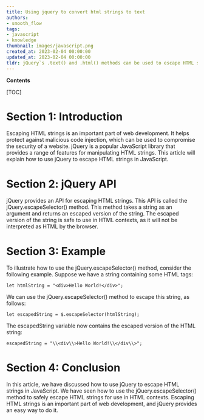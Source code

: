 ```yaml
---
title: Using jquery to convert html strings to text
authors:
- smooth_flow
tags:
- javascript
- knowledge
thumbnail: images/javascript.png
created_at: 2023-02-04 00:00:00
updated_at: 2023-02-04 00:00:00
tldr: jQuery`s .text() and .html() methods can be used to escape HTML strings in Javascript.
---
```


**Contents**

[TOC]

# Section 1: Introduction

Escaping HTML strings is an important part of web development. It helps protect against malicious code injection, which can be used to compromise the security of a website. jQuery is a popular JavaScript library that provides a range of features for manipulating HTML strings. This article will explain how to use jQuery to escape HTML strings in JavaScript.

# Section 2: jQuery API

jQuery provides an API for escaping HTML strings. This API is called the jQuery.escapeSelector() method. This method takes a string as an argument and returns an escaped version of the string. The escaped version of the string is safe to use in HTML contexts, as it will not be interpreted as HTML by the browser.

# Section 3: Example

To illustrate how to use the jQuery.escapeSelector() method, consider the following example. Suppose we have a string containing some HTML tags:

```
let htmlString = "<div>Hello World!</div>";
```

We can use the jQuery.escapeSelector() method to escape this string, as follows:

```
let escapedString = $.escapeSelector(htmlString);
```

The escapedString variable now contains the escaped version of the HTML string:

```
escapedString = "\\<div\\>Hello World!\\</div\\>";
```

# Section 4: Conclusion

In this article, we have discussed how to use jQuery to escape HTML strings in JavaScript. We have seen how to use the jQuery.escapeSelector() method to safely escape HTML strings for use in HTML contexts. Escaping HTML strings is an important part of web development, and jQuery provides an easy way to do it.
